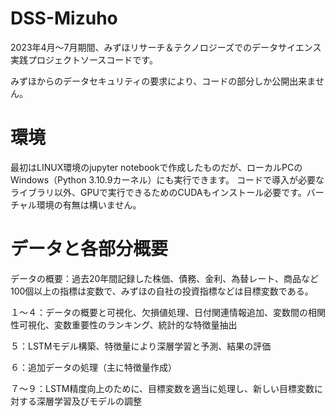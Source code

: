 # DSS-Mizuho
2023年4月～7月期間、みずほリサーチ＆テクノロジーズでのデータサイエンス実践プロジェクトソースコードです。

みずほからのデータセキュリティの要求により、コードの部分しか公開出来ません。

# 環境
最初はLINUX環境のjupyter notebookで作成したものだが、ローカルPCのWindows（Python 3.10.9カーネル）にも実行できます。
コードで導入が必要なライブラリ以外、GPUで実行できるためのCUDAもインストール必要です。バーチャル環境の有無は構いません。

# データと各部分概要
データの概要：過去20年間記録した株価、債務、金利、為替レート、商品など100個以上の指標は変数で、みずほの自社の投資指標などは目標変数である。

１～４：データの概要と可視化、欠損値処理、日付関連情報追加、変数間の相関性可視化、変数重要性のランキング、統計的な特徴量抽出

５：LSTMモデル構築、特徴量により深層学習と予測、結果の評価

６：追加データの処理（主に特徴量作成）

７～９：LSTM精度向上のために、目標変数を適当に処理し、新しい目標変数に対する深層学習及びモデルの調整
